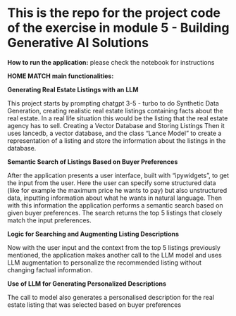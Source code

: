 # This is the repo for the project code of the exercise in module 5 - Building Generative AI Solutions

**How to run the application:** please check the notebook for instructions

**HOME MATCH main functionalities:**

**Generating Real Estate Listings with an LLM**

This project starts by prompting chatgpt 3-5 - turbo to do Synthetic Data Generation, creating realistic real estate listings containing facts about the real estate. In a real life situation this would be the listing that the real estate agency has to sell.
Creating a Vector Database and Storing Listings
Then it uses lancedb, a vector database, and the class “Lance Model” to create a representation of a listing and store the information about the listings in the database.

**Semantic Search of Listings Based on Buyer Preferences**

After the application presents a user interface, built with “ipywidgets”, to get the input from the user. Here the user can specify some structured data (like for example the maximum price he wants to pay) but also unstructured data, inputting information about what he wants in natural language.
Then with this information the application performs a semantic search based on given buyer preferences. The search returns the top 5 listings that closely match the input preferences.

**Logic for Searching and Augmenting Listing Descriptions**

Now with the user input and the context from the top 5 listings previously mentioned, the application makes another call to the LLM model and uses LLM augmentation to personalize the recommended listing without changing factual information.

**Use of LLM for Generating Personalized Descriptions**

The call to model also generates a personalised description for the real estate listing that was selected  based on buyer preferences
